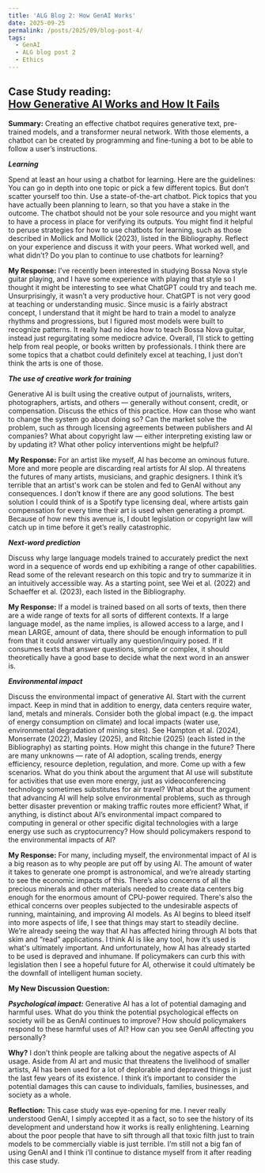 ```yaml
---
title: 'ALG Blog 2: How GenAI Works'
date: 2025-09-25
permalink: /posts/2025/09/blog-post-4/
tags:
  - GenAI
  - ALG blog post 2
  - Ethics
---
```


**Case Study reading:**  
[How Generative AI Works and How It Fails](https://mit-serc.pubpub.org/pub/f3o5mpn6/release/1?readingCollection=3a6c54f1)
---

**Summary:**
Creating an effective chatbot requires generative text, pre-trained models, and a transformer neural network. With those elements, a chatbot can be created by programming and fine-tuning a bot to be able to follow a user’s instructions.

***Learning***

Spend at least an hour using a chatbot for learning. Here are the guidelines:
You can go in depth into one topic or pick a few different topics. But don’t scatter yourself too thin.
Use a state-of-the-art chatbot.
Pick topics that you have actually been planning to learn, so that you have a stake in the outcome.
The chatbot should not be your sole resource and you might want to have a process in place for verifying its outputs.
You might find it helpful to peruse strategies for how to use chatbots for learning, such as those described in Mollick and Mollick (2023), listed in the Bibliography.
Reflect on your experience and discuss it with your peers. What worked well, and what didn't? Do you plan to continue to use chatbots for learning?

**My Response:**
I’ve recently been interested in studying Bossa Nova style guitar playing, and I have some experience with playing that style so I thought it might be interesting to see what ChatGPT could try and teach me. Unsurprisingly, it wasn’t a very productive hour. ChatGPT is not very good at teaching or understanding music. Since music is a fairly abstract concept, I understand that it might be hard to train a model to analyze rhythms and progressions, but I figured most models were built to recognize patterns. It really had no idea how to teach Bossa Nova guitar, instead just regurgitating some mediocre advice. Overall, I’ll stick to getting help from real people, or books written by professionals. I think there are some topics that a chatbot could definitely excel at teaching, I just don’t think the arts is one of those.

***The use of creative work for training***

Generative AI is built using the creative output of journalists, writers, photographers, artists, and others — generally without consent, credit, or compensation. Discuss the ethics of this practice.
How can those who want to change the system go about doing so? Can the market solve the problem, such as through licensing agreements between publishers and AI companies? What about copyright law — either interpreting existing law or by updating it? What other policy interventions might be helpful?

**My Response:**
For an artist like myself, AI has become an ominous future. More and more people are discarding real artists for AI slop. AI threatens the futures of many artists, musicians, and graphic designers. I think it’s terrible that an artist's work can be stolen and fed to GenAI without any consequences. I don’t know if there are any good solutions. The best solution I could think of is a Spotify type licensing deal, where artists gain compensation for every time their art is used when generating a prompt. Because of how new this avenue is, I doubt legislation or copyright law will catch up in time before it get’s really catastrophic.

***Next-word prediction***

Discuss why large language models trained to accurately predict the next word in a sequence of words end up exhibiting a range of other capabilities. Read some of the relevant research on this topic and try to summarize it in an intuitively accessible way. As a starting point, see Wei et al. (2022) and Schaeffer et al. (2023), each listed in the Bibliography.

**My Response:**
If a model is trained based on all sorts of texts, then there are a wide range of texts for all sorts of different contexts. If a large language model, as the name implies, is allowed access to a large, and I mean LARGE, amount of data, there should be enough information to pull from that it could answer virtually any question/inquiry posed. If it consumes texts that answer questions, simple or complex, it should theoretically have a good base to decide what the next word in an answer is.

***Environmental impact***

Discuss the environmental impact of generative AI.
Start with the current impact. Keep in mind that in addition to energy, data centers require water, land, metals and minerals. Consider both the global impact (e.g. the impact of energy consumption on climate) and local impacts (water use, environmental degradation of mining sites). See Hampton et al. (2024), Monserrate (2022), Masley (2025), and Ritchie (2025) (each listed in the Bibliography) as starting points.
How might this change in the future? There are many unknowns — rate of AI adoption, scaling trends, energy efficiency, resource depletion, regulation, and more. Come up with a few scenarios.
What do you think about the argument that AI use will substitute for activities that use even more energy, just as videoconferencing technology sometimes substitutes for air travel? What about the argument that advancing AI will help solve environmental problems, such as through better disaster prevention or making traffic routes more efficient?
What, if anything, is distinct about AI’s environmental impact compared to computing in general or other specific digital technologies with a large energy use such as cryptocurrency?
How should policymakers respond to the environmental impacts of AI?

**My Response:**
For many, including myself, the environmental impact of AI is a big reason as to why people are put off by using AI. The amount of water it takes to generate one prompt is astronomical, and we’re already starting to see the economic impacts of this. There’s also concerns of all the precious minerals and other materials needed to create data centers big enough for the enormous amount of CPU-power required. There's also the ethical concerns over peoples subjected to the undesirable aspects of running, maintaining, and improving AI models. As AI begins to bleed itself into more aspects of life, I see that things may start to steadily decline. We’re already seeing the way that AI has affected hiring through AI bots that skim and “read” applications. I think AI is like any tool, how it’s used is what's ultimately important. And unfortunately, how AI has already started to be used is depraved and inhumane. If policymakers can curb this with legislation then I see a hopeful future for AI, otherwise it could ultimately be the downfall of intelligent human society.

**My New Discussion Question:**

***Psychological impact:***
Generative AI has a lot of potential damaging and harmful uses. What do you think the potential psychological effects on society will be as GenAI continues to improve? How should policymakers respond to these harmful uses of AI? How can you see GenAI affecting you personally?

**Why?**
I don’t think people are talking about the negative aspects of AI usage. Aside from AI art and music that threatens the livelihood of smaller artists, AI has been used for a lot of deplorable and depraved things in just the last few years of its existence. I think it’s important to consider the potential damages this can cause to individuals, families, businesses, and society as a whole.

**Reflection:**
This case study was eye-opening for me. I never really understood GenAI, I simply accepted it as a fact, so to see the history of its development and understand how it works is really enlightening. Learning about the poor people that have to sift through all that toxic filth just to train models to be commercially viable is just terrible. I’m still not a big fan of using GenAI and I think i’ll continue to distance myself from it after reading this case study.
